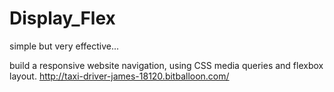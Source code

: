 # Display_Flex

simple but very effective...

build a responsive website navigation, using CSS media queries and flexbox layout.
http://taxi-driver-james-18120.bitballoon.com/
